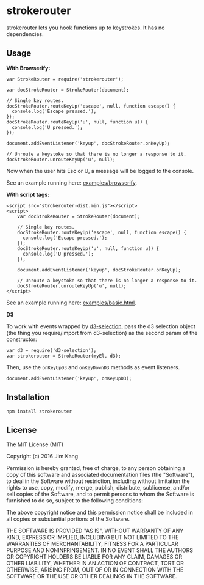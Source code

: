 strokerouter
============

strokerouter lets you hook functions up to keystrokes. It has no dependencies.

Usage
-----

**With Browserify:**

    var StrokeRouter = require('strokerouter');

    var docStrokeRouter = StrokeRouter(document);

    // Single key routes.
    docStrokeRouter.routeKeyUp('escape', null, function escape() {
      console.log('Escape pressed.');
    });
    docStrokeRouter.routeKeyUp('u', null, function u() {
      console.log('U pressed.');
    });

    document.addEventListener('keyup', docStrokeRouter.onKeyUp);

    // Unroute a keystoke so that there is no longer a response to it.
    docStrokeRouter.unrouteKeyUp('u', null);


Now when the user hits Esc or U, a message will be logged to the console.

See an example running here: [examples/browserify](http://jimkang.com/strokerouter/examples/browserify).

**With script tags:**

    <script src="strokerouter-dist.min.js"></script>
    <script>
        var docStrokeRouter = StrokeRouter(document);

        // Single key routes.
        docStrokeRouter.routeKeyUp('escape', null, function escape() {
          console.log('Escape pressed.');
        });
        docStrokeRouter.routeKeyUp('u', null, function u() {
          console.log('U pressed.');
        });

        document.addEventListener('keyup', docStrokeRouter.onKeyUp);

        // Unroute a keystoke so that there is no longer a response to it.
        docStrokeRouter.unrouteKeyUp('u', null);
    </script>

See an example running here: [examples/basic.html](http://jimkang.com/strokerouter/examples/basic.html).

**D3**

To work with events wrapped by [d3-selection](github.com/d3/d3-selection), pass the d3 selection object (the thing you require/import from d3-selection) as the second param of the constructor:

    var d3 = require('d3-selection');
    var strokerouter = StrokeRouter(myEl, d3);

Then, use the `onKeyUpD3` and `onKeyDownD3` methods as event listeners.

    document.addEventListener('keyup', onKeyUpD3);

Installation
------------

    npm install strokerouter

License
-------

The MIT License (MIT)

Copyright (c) 2016 Jim Kang

Permission is hereby granted, free of charge, to any person obtaining a copy
of this software and associated documentation files (the "Software"), to deal
in the Software without restriction, including without limitation the rights
to use, copy, modify, merge, publish, distribute, sublicense, and/or sell
copies of the Software, and to permit persons to whom the Software is
furnished to do so, subject to the following conditions:

The above copyright notice and this permission notice shall be included in
all copies or substantial portions of the Software.

THE SOFTWARE IS PROVIDED "AS IS", WITHOUT WARRANTY OF ANY KIND, EXPRESS OR
IMPLIED, INCLUDING BUT NOT LIMITED TO THE WARRANTIES OF MERCHANTABILITY,
FITNESS FOR A PARTICULAR PURPOSE AND NONINFRINGEMENT. IN NO EVENT SHALL THE
AUTHORS OR COPYRIGHT HOLDERS BE LIABLE FOR ANY CLAIM, DAMAGES OR OTHER
LIABILITY, WHETHER IN AN ACTION OF CONTRACT, TORT OR OTHERWISE, ARISING FROM,
OUT OF OR IN CONNECTION WITH THE SOFTWARE OR THE USE OR OTHER DEALINGS IN
THE SOFTWARE.
